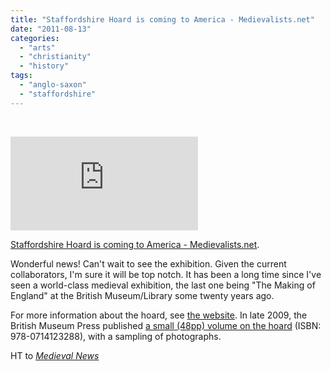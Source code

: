 ```yaml
---
title: "Staffordshire Hoard is coming to America - Medievalists.net"
date: "2011-08-13"
categories: 
  - "arts"
  - "christianity"
  - "history"
tags: 
  - "anglo-saxon"
  - "staffordshire"
---
```


 

[![Sword pyramid (image from StaffordshireHoard.org.uk)](http://www.staffordshirehoard.org.uk/wp-content/themes/staffordshirehoard/scripts/timthumb.php?src=http://www.staffordshirehoard.org.uk/wp-content/uploads/2011/03/Pyramid-Sword-Fitting6.jpg&h=400&w=635&zc=1 "Sword pyramid")](http://www.staffordshirehoard.org.uk/staritems/sword-pyramid)

[Staffordshire Hoard is coming to America - Medievalists.net](http://www.medievalists.net/2011/08/12/staffordshire-hoard-is-coming-to-america/).

Wonderful news! Can't wait to see the exhibition. Given the current collaborators, I'm sure it will be top notch. It has been a long time since I've seen a world-class medieval exhibition, the last one being "The Making of England" at the British Museum/Library some twenty years ago.

For more information about the hoard, see [the website](http://www.staffordshirehoard.org.uk/). In late 2009, the British Museum Press published [a small (48pp) volume on the hoard](http://www.amazon.com/Staffordshire-Hoard-Roger-Bland/dp/0714123285) (ISBN: 978-0714123288), with a sampling of photographs.

HT to [_Medieval News_](http://medievalnews.blogspot.com/2011/08/staffordshire-hoard-is-coming-to.html)
